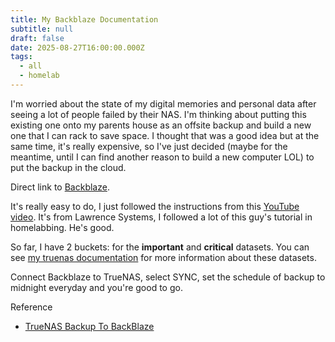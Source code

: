 ```yaml
---
title: My Backblaze Documentation
subtitle: null
draft: false
date: 2025-08-27T16:00:00.000Z
tags:
  - all
  - homelab
---
```


I'm worried about the state of my digital memories and personal data after seeing a lot of people failed by their NAS. I'm thinking about putting this existing one onto my parents house as an offsite backup and build a new one that I can rack to save space. I thought that was a good idea but at the same time, it's really expensive, so I've just decided (maybe for the meantime, until I can find another reason to build a new computer LOL) to put the backup in the cloud.

Direct link to [Backblaze](https://www.backblaze.com/).

It's really easy to do, I just followed the instructions from this [YouTube video](https://youtu.be/jc7bUFBl4RQ?si=BczxUdkHNfCfEshG). It's from Lawrence Systems, I followed a lot of this guy's tutorial in homelabbing. He's good.

So far, I have 2 buckets: for the **important** and **critical** datasets. You can see [my truenas documentation](/homelab/my-truenas-documentation) for more information about these datasets.

Connect Backblaze to TrueNAS, select SYNC, set the schedule of backup to midnight everyday and you're good to go.

Reference

* [TrueNAS Backup To BackBlaze
  ](https://youtu.be/jc7bUFBl4RQ?si=BczxUdkHNfCfEshG)
